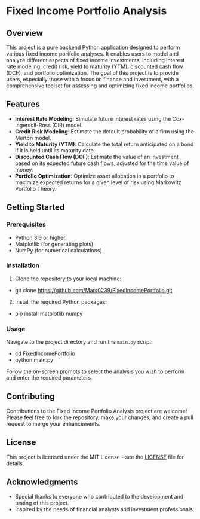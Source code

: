 # Fixed Income Portfolio Analysis

## Overview

This project is a pure backend Python application designed to perform various fixed income portfolio analyses. It enables users to model and analyze different aspects of fixed income investments, including interest rate modeling, credit risk, yield to maturity (YTM), discounted cash flow (DCF), and portfolio optimization. The goal of this project is to provide users, especially those with a focus on finance and investment, with a comprehensive toolset for assessing and optimizing fixed income portfolios.

## Features

- **Interest Rate Modeling**: Simulate future interest rates using the Cox-Ingersoll-Ross (CIR) model.
- **Credit Risk Modeling**: Estimate the default probability of a firm using the Merton model.
- **Yield to Maturity (YTM)**: Calculate the total return anticipated on a bond if it is held until its maturity date.
- **Discounted Cash Flow (DCF)**: Estimate the value of an investment based on its expected future cash flows, adjusted for the time value of money.
- **Portfolio Optimization**: Optimize asset allocation in a portfolio to maximize expected returns for a given level of risk using Markowitz Portfolio Theory.

## Getting Started

### Prerequisites

- Python 3.6 or higher
- Matplotlib (for generating plots)
- NumPy (for numerical calculations)

### Installation

1. Clone the repository to your local machine:
 - git clone https://github.com/Mars0239/FixedIncomePortfolio.git
2. Install the required Python packages:
 - pip install matplotlib numpy


### Usage

Navigate to the project directory and run the `main.py` script:
 - cd FixedIncomePortfolio
 - python main.py

Follow the on-screen prompts to select the analysis you wish to perform and enter the required parameters.

## Contributing

Contributions to the Fixed Income Portfolio Analysis project are welcome! Please feel free to fork the repository, make your changes, and create a pull request to merge your enhancements.

## License

This project is licensed under the MIT License - see the [LICENSE](LICENSE) file for details.

## Acknowledgments

- Special thanks to everyone who contributed to the development and testing of this project.
- Inspired by the needs of financial analysts and investment professionals.







